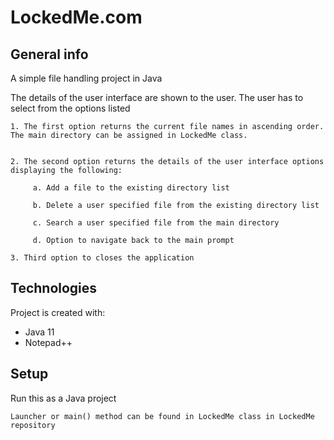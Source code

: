 # LockedMe.com



## General info
A simple file handling project in Java





The details of the user interface are shown to the user. The user has to select from the options listed 

 
    1. The first option returns the current file names in ascending order. The main directory can be assigned in LockedMe class.
  

    2. The second option returns the details of the user interface options displaying the following:

         a. Add a file to the existing directory list

         b. Delete a user specified file from the existing directory list

         c. Search a user specified file from the main directory

         d. Option to navigate back to the main prompt

    3. Third option to closes the application
	
## Technologies
Project is created with:
* Java 11
* Notepad++


	
## Setup
Run this as a Java project

```
Launcher or main() method can be found in LockedMe class in LockedMe repository
```

